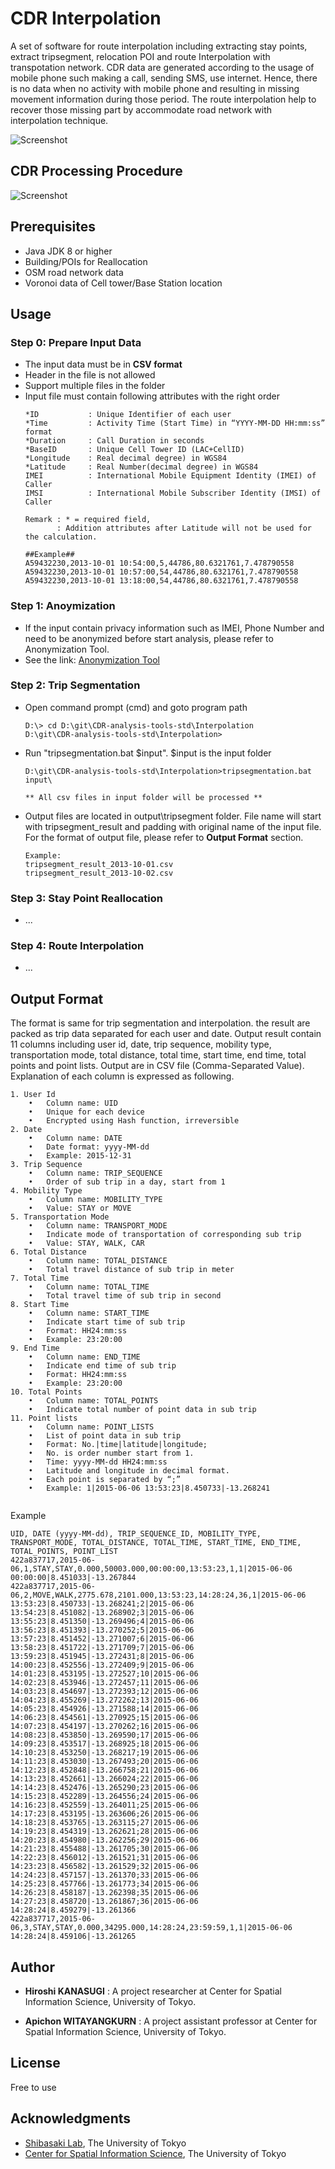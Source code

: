 # CDR Interpolation
  A set of software for route interpolation including extracting stay points, extract tripsegment, relocation POI and route Interpolation with transpotation network. CDR data are generated according to the usage of mobile phone such making a call, sending SMS, use internet. Hence, there is no data when no activity with mobile phone and resulting in missing movement information during those period. The route interpolation help to recover those missing part by accommodate road network with interpolation technique.

![Screenshot](docs/interpolation_info.jpg)

## CDR Processing Procedure 
![Screenshot](docs/interpolation_step.jpg)

## Prerequisites
* Java JDK 8 or higher
* Building/POIs for Reallocation
* OSM road network data
* Voronoi data of Cell tower/Base Station location


## Usage
### Step 0: Prepare Input Data
* The input data must be in **CSV format**
* Header in the file is not allowed
* Support multiple files in the folder
* Input file must contain following attributes with the right order
    ```
    *ID           : Unique Identifier of each user
    *Time         : Activity Time (Start Time) in “YYYY-MM-DD HH:mm:ss” format 
    *Duration     : Call Duration in seconds
    *BaseID       : Unique Cell Tower ID (LAC+CellID)
    *Longitude    : Real decimal degree) in WGS84
    *Latitude     : Real Number(decimal degree) in WGS84
    IMEI          : International Mobile Equipment Identity (IMEI) of Caller
    IMSI          : International Mobile Subscriber Identity (IMSI) of Caller

    Remark : * = required field, 
           : Addition attributes after Latitude will not be used for the calculation.
    ```  
    ```
    ##Example##
    A59432230,2013-10-01 10:54:00,5,44786,80.6321761,7.478790558
    A59432230,2013-10-01 10:57:00,54,44786,80.6321761,7.478790558
    A59432230,2013-10-01 13:18:00,54,44786,80.6321761,7.478790558
    ``` 

### Step 1: Anoymization
* If the input contain privacy information such as IMEI, Phone Number and need to be anonymized before start analysis, please refer to Anonymization Tool. 
* See the link: [Anonymization Tool](/Anonymization)

### Step 2: Trip Segmentation
*  Open command prompt (cmd) and goto program path

    ```
    D:\> cd D:\git\CDR-analysis-tools-std\Interpolation
    D:\git\CDR-analysis-tools-std\Interpolation>
    ```
*  Run "tripsegmentation.bat $input". $input is the input folder

    ```
    D:\git\CDR-analysis-tools-std\Interpolation>tripsegmentation.bat input\

    ** All csv files in input folder will be processed **
    ```
*  Output files are located in output\tripsegment folder. File name will start with tripsegment_result and padding with original name of the input file. For the format of output file, please refer to **Output Format** section.

    ```
    Example:
    tripsegment_result_2013-10-01.csv
    tripsegment_result_2013-10-02.csv

    ```


### Step 3: Stay Point Reallocation
* ...

### Step 4: Route Interpolation
* ...


## Output Format
The format is same for trip segmentation and interpolation. the result are packed as trip data separated for each user and date. Output result contain 11 columns including user id, date, trip sequence, mobility type, transportation mode, total distance, total time, start time, end time, total points and point lists. Output are in CSV file (Comma-Separated Value). Explanation of each column is expressed as following. 

```
1. User Id
    •	Column name: UID
    •	Unique for each device
    •	Encrypted using Hash function, irreversible
2. Date
    •	Column name: DATE
    •	Date format: yyyy-MM-dd
    •	Example: 2015-12-31
3. Trip Sequence
    •	Column name: TRIP_SEQUENCE
    •	Order of sub trip in a day, start from 1
4. Mobility Type
    •	Column name: MOBILITY_TYPE
    •	Value: STAY or MOVE
5. Transportation Mode
    •	Column name: TRANSPORT_MODE
    •	Indicate mode of transportation of corresponding sub trip
    •	Value: STAY, WALK, CAR
6. Total Distance 
    •	Column name: TOTAL_DISTANCE
    •	Total travel distance of sub trip in meter
7. Total Time
    •	Column name: TOTAL_TIME
    •	Total travel time of sub trip in second
8. Start Time 
    •	Column name: START_TIME
    •	Indicate start time of sub trip
    •	Format: HH24:mm:ss
    •	Example: 23:20:00
9. End Time
    •	Column name: END_TIME
    •	Indicate end time of sub trip
    •	Format: HH24:mm:ss
    •	Example: 23:20:00
10. Total Points 
    •	Column name: TOTAL_POINTS
    •	Indicate total number of point data in sub trip
11. Point lists
    •	Column name: POINT_LISTS
    •	List of point data in sub trip
    •	Format: No.|time|latitude|longitude;
    •	No. is order number start from 1.
    •	Time: yyyy-MM-dd HH24:mm:ss
    •	Latitude and longitude in decimal format.
    •	Each point is separated by “;”
    •	Example: 1|2015-06-06 13:53:23|8.450733|-13.268241
  
```
Example
```
UID, DATE (yyyy-MM-dd), TRIP_SEQUENCE_ID, MOBILITY_TYPE, TRANSPORT_MODE, TOTAL_DISTANCE, TOTAL_TIME, START_TIME, END_TIME, TOTAL_POINTS, POINT_LIST
422a837717,2015-06-06,1,STAY,STAY,0.000,50003.000,00:00:00,13:53:23,1,1|2015-06-06 00:00:00|8.451033|-13.267844
422a837717,2015-06-06,2,MOVE,WALK,2775.678,2101.000,13:53:23,14:28:24,36,1|2015-06-06 13:53:23|8.450733|-13.268241;2|2015-06-06 13:54:23|8.451082|-13.268902;3|2015-06-06 13:55:23|8.451350|-13.269496;4|2015-06-06 13:56:23|8.451393|-13.270252;5|2015-06-06 13:57:23|8.451452|-13.271007;6|2015-06-06 13:58:23|8.451722|-13.271709;7|2015-06-06 13:59:23|8.451945|-13.272431;8|2015-06-06 14:00:23|8.452556|-13.272409;9|2015-06-06 14:01:23|8.453195|-13.272527;10|2015-06-06 14:02:23|8.453946|-13.272457;11|2015-06-06 14:03:23|8.454697|-13.272393;12|2015-06-06 14:04:23|8.455269|-13.272262;13|2015-06-06 14:05:23|8.454926|-13.271588;14|2015-06-06 14:06:23|8.454561|-13.270925;15|2015-06-06 14:07:23|8.454197|-13.270262;16|2015-06-06 14:08:23|8.453850|-13.269590;17|2015-06-06 14:09:23|8.453517|-13.268925;18|2015-06-06 14:10:23|8.453250|-13.268217;19|2015-06-06 14:11:23|8.453030|-13.267493;20|2015-06-06 14:12:23|8.452848|-13.266758;21|2015-06-06 14:13:23|8.452661|-13.266024;22|2015-06-06 14:14:23|8.452476|-13.265290;23|2015-06-06 14:15:23|8.452289|-13.264556;24|2015-06-06 14:16:23|8.452559|-13.264011;25|2015-06-06 14:17:23|8.453195|-13.263606;26|2015-06-06 14:18:23|8.453765|-13.263115;27|2015-06-06 14:19:23|8.454319|-13.262621;28|2015-06-06 14:20:23|8.454980|-13.262256;29|2015-06-06 14:21:23|8.455488|-13.261705;30|2015-06-06 14:22:23|8.456012|-13.261521;31|2015-06-06 14:23:23|8.456582|-13.261529;32|2015-06-06 14:24:23|8.457157|-13.261370;33|2015-06-06 14:25:23|8.457766|-13.261773;34|2015-06-06 14:26:23|8.458187|-13.262398;35|2015-06-06 14:27:23|8.458720|-13.261867;36|2015-06-06 14:28:24|8.459279|-13.261366
422a837717,2015-06-06,3,STAY,STAY,0.000,34295.000,14:28:24,23:59:59,1,1|2015-06-06 14:28:24|8.459106|-13.261265

```




## Author

* **Hiroshi KANASUGI** :  A project researcher at Center for Spatial Information Science, University of Tokyo.

* **Apichon WITAYANGKURN** :  A project assistant professor at Center for Spatial Information Science, University of Tokyo.

## License

Free to use

## Acknowledgments

* [Shibasaki Lab](https://shiba.iis.u-tokyo.ac.jp), The University of Tokyo
* [Center for Spatial Information Science](http://www.csis.u-tokyo.ac.jp/en/), The University of Tokyo


